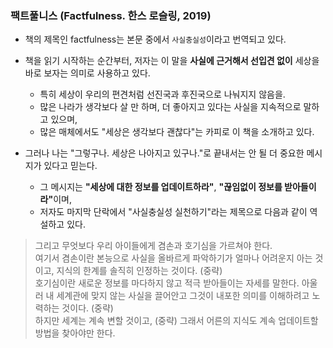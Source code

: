 ### 팩트풀니스 (Factfulness. 한스 로슬링, 2019)

* 책의 제목인 factfulness는 본문 중에서 `사실충실성`이라고 번역되고 있다.
* 책을 읽기 시작하는 순간부터, 저자는 이 말을 <b>사실에 근거해서 선입견 없이</b> 세상을 바로 보자는 의미로 사용하고 있다.
  * 특히 세상이 우리의 편견처럼 선진국과 후진국으로 나눠지지 않음을.
  * 많은 나라가 생각보다 살 만 하며, 더 좋아지고 있다는 사실을 지속적으로 말하고 있으며,
  * 많은 매체에서도 "세상은 생각보다 괜찮다"는 카피로 이 책을 소개하고 있다.
  
* 그러나 나는 "그렇구나. 세상은 나아지고 있구나."로 끝내서는 안 될 더 중요한 메시지가 있다고 믿는다. 
  * 그 메시지는 <b>"세상에 대한 정보를 업데이트하라"</b>, <b>"끊임없이 정보를 받아들이라"</b>이며,
  * 저자도 마지막 단락에서 "사실충실성 실천하기"라는 제목으로 다음과 같이 역설하고 있다.

> 그리고 무엇보다 우리 아이들에게 겸손과 호기심을 가르쳐야 한다.   
> 여기서 겸손이란 본능으로 사실을 올바르게 파악하기가 얼마나 어려운지 아는 것이고, 지식의 한계를 솔직히 인정하는 것이다. (중략)  
> 호기심이란 새로운 정보를 마다하지 않고 적극 받아들이는 자세를 말한다. 아울러 내 세계관에 맞지 않는 사실을 끌어안고 그것이 내포한 의미를 이해하려고 노력하는 것이다. (중략)  
> 하지만 세계는 계속 변할 것이고, (중략) 그래서 어른의 지식도 계속 업데이트할 방법을 찾아야만 한다.  
